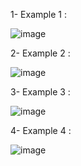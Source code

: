 1- Example 1 :

![image](https://github.com/abbouformations/angular-reactive-part-2/assets/135717843/56f027a7-949c-4476-a3c6-f0ae4f5271a6)

2- Example 2 :

![image](https://github.com/abbouformations/angular-reactive-part-2/assets/135717843/8293d807-12e4-4169-9c5a-fa4c430cf975)

3- Example 3 :

![image](https://github.com/abbouformations/angular-reactive-part-2/assets/135717843/e5411104-912e-420e-82cc-2ee9dba7cc8e)

4- Example 4 :

![image](https://github.com/abbouformations/angular-reactive-part-2/assets/135717843/2917eb32-b020-4870-9bdc-538a361baebf)
